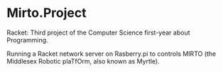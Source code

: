 # Mirto.Project
Racket: Third project of the Computer Science first-year about Programming.



Running a Racket network server on Rasberry.pi to controls MIRTO (the Middlesex  Robotic plaTfOrm, also known as Myrtle).
